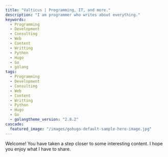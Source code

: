 ```yaml
---
title: "Valticus | Programming, IT, and more."
description: "I am programmer who writes about everything."
keywords:
  - Programming
  - Development
  - Consulting
  - Web
  - Content
  - Writting
  - Python
  - Hugo
  - Go
  - golang
tags:
  - Programming
  - Development
  - Consulting
  - Web
  - Content
  - Writting
  - Python
  - Hugo
  - Go
  - golangtheme_version: "2.8.2"
cascade:
  featured_image: "/images/gohugo-default-sample-hero-image.jpg"
---
```


Welcome! You have taken a step closer to some interesting content. I hope you enjoy what I have to share.
